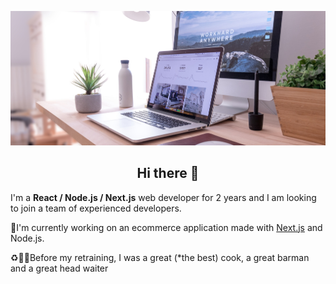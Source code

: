 ![cover](https://github.com/ThomasGil92/ThomasGil92/blob/main/img/github-profile.jpg)

<h2 align=center>Hi there 👋</h2>
<div>
  <p>I'm a <strong>React / Node.js / Next.js</strong> web developer for 2 years and I am looking to join a team of experienced developers.</p>
  <p>🔰I'm currently working on an ecommerce application made with <a href="https://github.com/ThomasGil92/next_ecommerce">Next.js</a> and Node.js. </p>
  <p>♻👨‍🍳Before my retraining, I was a great (*the best) cook, a great barman and a great head waiter</p>
</div>

<!--
**ThomasGil92/ThomasGil92** is a ✨ _special_ ✨ repository because its `README.md` (this file) appears on your GitHub profile.

Here are some ideas to get you started:

- 🔭 I’m currently working on ...
- 🌱 I’m currently learning ...
- 👯 I’m looking to collaborate on ...
- 🤔 I’m looking for help with ...
- 💬 Ask me about ...
- 📫 How to reach me: ...
- 😄 Pronouns: ...
- ⚡ Fun fact: ...
-->
